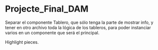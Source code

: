 # Projecte_Final_DAM

Separar el componente Tablero, que sólo tenga la parte de mostrar info, y
tener en otro archivo toda la lógica de los tableros, para poder instanciar 
varios en un componente que será el principal.


Highlight pieces.